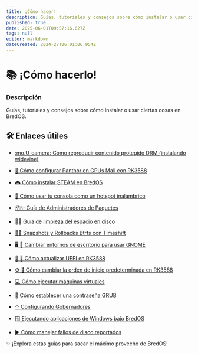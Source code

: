 ```yaml
---
title: ¡Cómo hacer!
description: Guías, tutoriales y consejos sobre cómo instalar o usar ciertas cosas en BredOS
published: true
date: 2025-06-01T09:57:16.627Z
tags: null
editor: markdown
dateCreated: 2024-27T06:01:06.954Z
---
```


# 📚 ¡Cómo hacerlo!

### **Descripción**

Guías, tutoriales y consejos sobre cómo instalar o usar ciertas cosas en BredOS.

## 🛠️ Enlaces útiles

- [:mo.U_camera: Cómo reproducir contenido protegido DRM (instalando widevine)](/es/how-to/widevine-watch-drm-content)

- [🐾 Cómo configurar Panthor en GPUs Mali con RK3588](/es/how-to/how-to-setup-panthor)

- [🎮 Cómo instalar STEAM en BredOS](/es/how-to/how-to-install-steam)

- [📶 Cómo usar tu consola como un hotspot inalámbrico](/es/how-to/how-to-use-your-device-as-ap)

- [📦✨ Guía de Administradores de Paquetes](/es/how-to/package-management)

- [🧹💾 Guía de limpieza del espacio en disco](/es/how-to/free-space-up)

- [📸🔄 Snapshots y Rollbacks Btrfs con Timeshift](/es/how-to/timeshift-system-snapshots-and-rollbacks-on-btrfs)

- [🖥️ 🔄 Cambiar entornos de escritorio para usar GNOME](/en/how-to/switch-desktop-environments)

- [💾 🔄 Cómo actualizar UEFI en RK3588](/en/how-to/update-uefi-rk3588)

- [⚙️ 📑 Cómo cambiar la orden de inicio predeterminada en RK3588](/en/how-to/change-boot-order-rk3588)

- [💻 Cómo ejecutar máquinas virtuales](/en/how-to/run-vms)

- [🔦 Cómo establecer una contraseña GRUB](/en/how-to/grub-password)

- [✫ Configurando Gobernadores](/en/how-to/govctl)

- [🪟 Ejecutando aplicaciones de Windows bajo BredOS](/en/how-to/proton-run)

- [► Cómo manejar fallos de disco reportados](/en/how-to/disk-failure)

✨ ¡Explora estas guías para sacar el máximo provecho de BredOS!